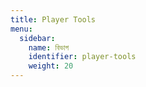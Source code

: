 ```yaml
---
title: Player Tools
menu:
  sidebar:
    name: বিভাগ
    identifier: player-tools
    weight: 20
---
```

